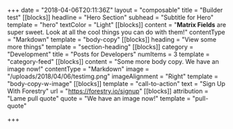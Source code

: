 +++
date = "2018-04-06T20:11:36Z"
layout = "composable"
title = "Builder test"
[[blocks]]
headline = "Hero Section"
subhead = "Subtitle for Hero"
template = "hero"
textColor = "Light"
[[blocks]]
content = "<strong>Matrix Fields</strong> are super sweet. Look at all the cool things you can do with them!"
contentType = "Markdown"
template = "body-copy"
[[blocks]]
heading = "View some more things"
template = "section-heading"
[[blocks]]
category = "Development"
title = "Posts for Developers"
numItems = 3
template = "category-feed"
[[blocks]]
content = "Some more body copy. We have an image now!"
contentType = "Markdown"
image = "/uploads/2018/04/06/testimg.png"
imageAlignment = "Right"
template = "body-copy-w-image"
[[blocks]]
template = "call-to-action"
text = "Sign Up With Forestry"
url = "https://forestry.io/signup"
[[blocks]]
attribution = "Lame pull quote"
quote = "We have an image now!"
template = "pull-quote"

+++

